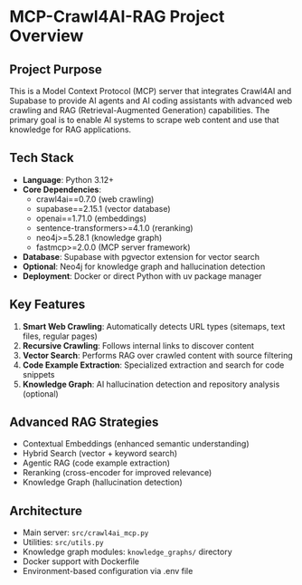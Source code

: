 # MCP-Crawl4AI-RAG Project Overview

## Project Purpose
This is a Model Context Protocol (MCP) server that integrates Crawl4AI and Supabase to provide AI agents and AI coding assistants with advanced web crawling and RAG (Retrieval-Augmented Generation) capabilities. The primary goal is to enable AI systems to scrape web content and use that knowledge for RAG applications.

## Tech Stack
- **Language**: Python 3.12+
- **Core Dependencies**:
  - crawl4ai==0.7.0 (web crawling)
  - supabase==2.15.1 (vector database)
  - openai==1.71.0 (embeddings)
  - sentence-transformers>=4.1.0 (reranking)
  - neo4j>=5.28.1 (knowledge graph)
  - fastmcp>=2.0.0 (MCP server framework)
- **Database**: Supabase with pgvector extension for vector search
- **Optional**: Neo4j for knowledge graph and hallucination detection
- **Deployment**: Docker or direct Python with uv package manager

## Key Features
1. **Smart Web Crawling**: Automatically detects URL types (sitemaps, text files, regular pages)
2. **Recursive Crawling**: Follows internal links to discover content
3. **Vector Search**: Performs RAG over crawled content with source filtering
4. **Code Example Extraction**: Specialized extraction and search for code snippets
5. **Knowledge Graph**: AI hallucination detection and repository analysis (optional)

## Advanced RAG Strategies
- Contextual Embeddings (enhanced semantic understanding)
- Hybrid Search (vector + keyword search)
- Agentic RAG (code example extraction)
- Reranking (cross-encoder for improved relevance)
- Knowledge Graph (hallucination detection)

## Architecture
- Main server: `src/crawl4ai_mcp.py`
- Utilities: `src/utils.py`
- Knowledge graph modules: `knowledge_graphs/` directory
- Docker support with Dockerfile
- Environment-based configuration via .env file